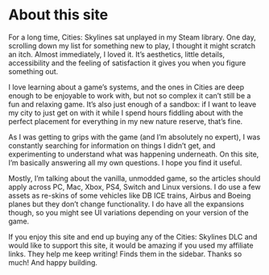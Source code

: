 # About this site

For a long time, Cities: Skylines sat unplayed in my Steam library. One day, scrolling down my list for something new to play, I thought it might scratch an itch. Almost immediately, I loved it. It’s aesthetics, little details, accessibility and the feeling of satisfaction it gives you when you figure something out.

I love learning about a game’s systems, and the ones in Cities are deep enough to be enjoyable to work with, but not so complex it can’t still be a fun and relaxing game. It’s also just enough of a sandbox: if I want to leave my city to just get on with it while I spend hours fiddling about with the perfect placement for everything in my new nature reserve, that’s fine.

As I was getting to grips with the game (and I’m absolutely no expert), I was constantly searching for information on things I didn’t get, and experimenting to understand what was happening underneath. On this site, I’m basically answering all my own questions. I hope you find it useful.

Mostly, I’m talking about the vanilla, unmodded game, so the articles should apply across PC, Mac, Xbox, PS4, Switch and Linux versions. I do use a few assets as re-skins of some vehicles like DB ICE trains, Airbus and Boeing planes but they don’t change functionality. I do have all the expansions though, so you might see UI variations depending on your version of the game.

If you enjoy this site and end up buying any of the Cities: Skylines DLC and would like to support this site, it would be amazing if you used my affiliate links. They help me keep writing! Finds them in the sidebar.
Thanks so much! And happy building.